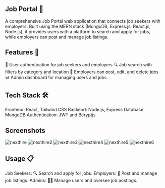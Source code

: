 
## Job Portal 💼
A comprehensive Job Portal web application that connects job seekers with employers. Built using the MERN stack (MongoDB, Express.js, React.js, Node.js), it provides users with a platform to search and apply for jobs, while employers can post and manage job listings.

## Features 🌟
🔑 User authentication for job seekers and employers
🔍 Job search with filters by category and location
📝 Employers can post, edit, and delete jobs
📊 Admin dashboard for managing users and jobs.

## Tech Stack 🛠️
Frontend: React, Tailwind CSS
Backend: Node.js, Express
Database: MongoDB
Authentication: JWT and Bcryptjs

## Screenshots
![nexthire](https://github.com/user-attachments/assets/9b22835b-58c3-43ee-82d9-c6a926d3429e)
![nexthire2](https://github.com/user-attachments/assets/b334c2f6-6bb7-47e3-aef5-39c9234e22ce)
![nexthire3](https://github.com/user-attachments/assets/ff8aaec2-08c8-4b42-9fdb-e29dc06221d3)
![nexthire4](https://github.com/user-attachments/assets/312a4312-ab93-4f8a-bc43-4c1f226cc479)
![nexthire5](https://github.com/user-attachments/assets/324cfc2c-cab1-45d0-b091-3b65aaa8a3db)
![nexthire6](https://github.com/user-attachments/assets/1d444c81-bdc8-48e4-ad5d-9e2d19685282)


## Usage 📋
Job Seekers: 🔍 Search and apply for jobs.
Employers: 📝 Post and manage job listings.
Admins: 👨‍💼 Manage users and oversee job postings.


